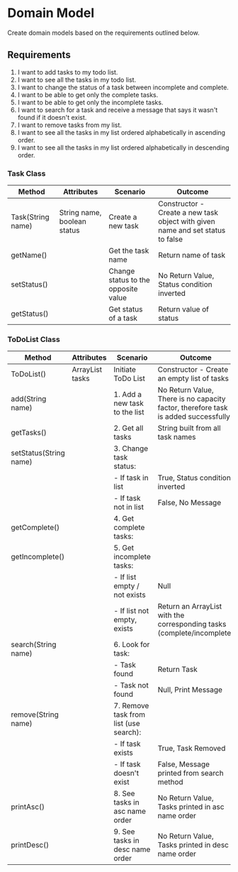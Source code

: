 # Domain Model
Create domain models based on the requirements outlined below.

## Requirements
1. I want to add tasks to my todo list.
2. I want to see all the tasks in my todo list.
3. I want to change the status of a task between incomplete and complete.
4. I want to be able to get only the complete tasks.
5. I want to be able to get only the incomplete tasks.
6. I want to search for a task and receive a message that says it wasn't found if it doesn't exist.
7. I want to remove tasks from my list.
8. I want to see all the tasks in my list ordered alphabetically in ascending order.
9. I want to see all the tasks in my list ordered alphabetically in descending order.

### Task Class

| Method            | Attributes                  | Scenario                            | Outcome                                                                        |
|-------------------|-----------------------------|-------------------------------------|--------------------------------------------------------------------------------|
| Task(String name) | String name, boolean status | Create a new task                   | Constructor - Create a new task object with given name and set status to false |
| getName()         |                             | Get the task name                   | Return name of task                                                            |
| setStatus()       |                             | Change status to the opposite value | No Return Value, Status condition inverted                                     |
| getStatus()       |                             | Get status of a task                | Return value of status                                                         |


### ToDoList Class

| Method                 | Attributes            | Scenario                               | Outcome                                                                            |
|------------------------|-----------------------|----------------------------------------|------------------------------------------------------------------------------------|
| ToDoList()             | ArrayList<Task> tasks | Initiate ToDo List                     | Constructor - Create an empty list of tasks                                        |
| add(String name)       |                       | 1. Add a new task to the list          | No Return Value, There is no capacity factor, therefore task is added successfully |
| getTasks()             |                       | 2. Get all tasks                       | String built from all task names                                                   |
| setStatus(String name) |                       | 3. Change task status:                 |                                                                                    |
|                        |                       | - If task in list                      | True, Status condition inverted                                                    |
|                        |                       | - If task not in list                  | False, No Message                                                                  |
| getComplete()          |                       | 4. Get complete tasks:                 |                                                                                    |
| getIncomplete()        |                       | 5. Get incomplete tasks:               |                                                                                    |
|                        |                       | - If list empty / not exists           | Null                                                                               |
|                        |                       | - If list not empty, exists            | Return an ArrayList<Task> with the corresponding tasks (complete/incomplete)       |
| search(String name)    |                       | 6. Look for task:                      |                                                                                    |
|                        |                       | - Task found                           | Return Task                                                                        |
|                        |                       | - Task not found                       | Null, Print Message                                                                |
| remove(String name)    |                       | 7. Remove task from list (use search): |                                                                                    |
|                        |                       | - If task exists                       | True, Task Removed                                                                 |
|                        |                       | - If task doesn't exist                | False, Message printed from search method                                          |
| printAsc()             |                       | 8. See tasks in asc name order         | No Return Value, Tasks printed in asc name order                                   |
| printDesc()            |                       | 9. See tasks in desc name order        | No Return Value, Tasks printed in desc name order                                  |
